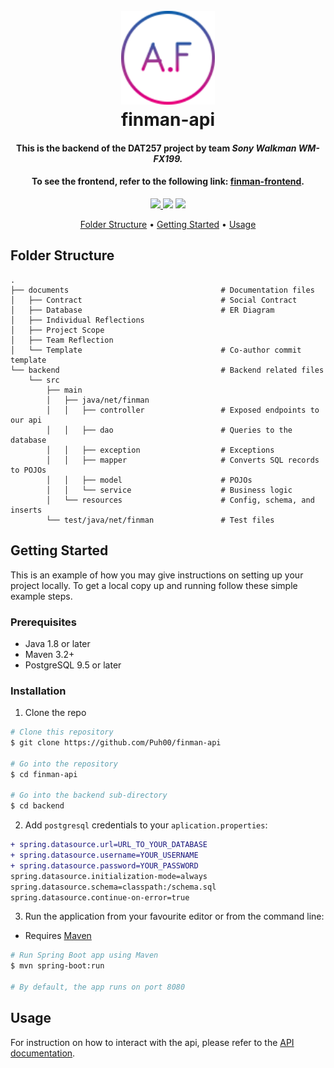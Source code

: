 <h1 align="center">
  <br>
  <a href="https://github.com/puh00/finman-api"><img src="https://raw.githubusercontent.com/gabrielbrattgard/finman-frontend/main/public/finman-logo.png" alt="Markdownify" width="150"></a>
  <br>
  finman-api
  <br>
</h1>

<h4 align="center"> This is the backend of the DAT257 project by team <B><i>Sony Walkman WM-FX199.</i></B></h4>
<h4 align="center">
To see the frontend, refer to the following link: 
    <a href="https://github.com/gabrielbrattgard/finman-frontend" target="_blank">finman-frontend</a>.
</h4>

<p align="center">
  <a href="https://heroku.com/deploy?template=https://github.com/Puh00/DAT257-Sony-Walkman">
    <img src="https://www.herokucdn.com/deploy/button.png">
  </a>
  <a href="https://github.com/Puh00/finman-api/actions"><img src="https://github.com/Puh00/finman-api/actions/workflows/maven.yml/badge.svg"></a>
  <a href="https://www.codefactor.io/repository/github/puh00/finman-api">
    <img src="https://www.codefactor.io/repository/github/puh00/finman-api/badge">
  </a>
</p>

<p align="center">
  <a href="#folder-structure">Folder Structure</a> •
  <a href="#getting-started">Getting Started</a> •
  <a href="#usage">Usage</a>
</p>

## Folder Structure

```
.
├── documents                                  # Documentation files
│   ├── Contract                               # Social Contract
│   ├── Database                               # ER Diagram
│   ├── Individual Reflections
│   ├── Project Scope
│   ├── Team Reflection
│   └── Template                               # Co-author commit template
└── backend                                    # Backend related files
    └── src
        ├── main
        │   ├── java/net/finman
        │   │   ├── controller                 # Exposed endpoints to our api
        │   │   ├── dao                        # Queries to the database
        │   │   ├── exception                  # Exceptions
        │   │   ├── mapper                     # Converts SQL records to POJOs
        │   │   ├── model                      # POJOs
        │   │   └── service                    # Business logic
        │   └── resources                      # Config, schema, and inserts
        └── test/java/net/finman               # Test files
```

## Getting Started

This is an example of how you may give instructions on setting up your project locally. To get a local copy up and running follow these simple example steps.

### Prerequisites

- Java 1.8 or later
- Maven 3.2+
- PostgreSQL 9.5 or later

### Installation

1. Clone the repo

```bash
# Clone this repository
$ git clone https://github.com/Puh00/finman-api

# Go into the repository
$ cd finman-api

# Go into the backend sub-directory
$ cd backend
```

2. Add `postgresql` credentials to your `aplication.properties`:

```diff
+ spring.datasource.url=URL_TO_YOUR_DATABASE
+ spring.datasource.username=YOUR_USERNAME
+ spring.datasource.password=YOUR_PASSWORD
spring.datasource.initialization-mode=always
spring.datasource.schema=classpath:/schema.sql
spring.datasource.continue-on-error=true
```

3. Run the application from your favourite editor or from the command line:

- Requires [Maven](https://mkyong.com/maven/how-to-install-maven-in-windows/)

```bash
# Run Spring Boot app using Maven
$ mvn spring-boot:run

# By default, the app runs on port 8080
```

## Usage

For instruction on how to interact with the api, please refer to the [API documentation](https://github.com/Puh00/finman-api/wiki/API-Documentation).
